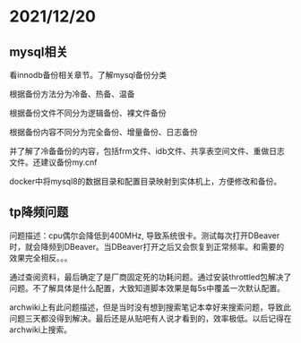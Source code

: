 # 2021/12/20

## mysql相关

看innodb备份相关章节。了解mysql备份分类

根据备份方法分为冷备、热备、温备

根据备份文件不同分为逻辑备份、裸文件备份

根据备份内容不同分为完全备份、增量备份、日志备份



并了解了冷备备份的内容，包括frm文件、idb文件、共享表空间文件、重做日志文件。还建议备份my.cnf



docker中将mysql8的数据目录和配置目录映射到实体机上，方便修改和备份。



## tp降频问题

问题描述：cpu偶尔会降低到400MHz, 导致系统很卡。测试每次打开DBeaver时，就会降频到DBeaver。当DBeaver打开之后又会恢复到正常频率。和需要的效果完全相反。。。

通过查阅资料，最后确定了是厂商固定死的功耗问题。通过安装throttled包解决了问题。不了解具体是什么配置，大致知道脚本效果是每5s中覆盖一次默认配置。

archwiki上有此问题描述，但是当时没有想到搜索笔记本幸好来搜索问题，导致此问题三天都没得到解决。最后还是从贴吧有人说才看到的，效率极低。以后记得在archwiki上搜索。